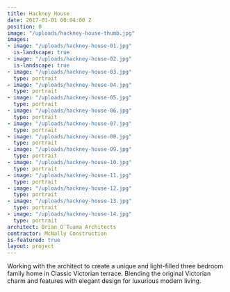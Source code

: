 ```yaml
---
title: Hackney House
date: 2017-01-01 00:04:00 Z
position: 0
image: "/uploads/hackney-house-thumb.jpg"
images:
- image: "/uploads/hackney-house-01.jpg"
  is-landscape: true
- image: "/uploads/hackney-house-02.jpg"
  is-landscape: true
- image: "/uploads/hackney-house-03.jpg"
  type: portrait
- image: "/uploads/hackney-house-04.jpg"
  type: portrait
- image: "/uploads/hackney-house-05.jpg"
  type: portrait
- image: "/uploads/hackney-house-06.jpg"
  type: portrait
- image: "/uploads/hackney-house-07.jpg"
  type: portrait
- image: "/uploads/hackney-house-08.jpg"
  type: portrait
- image: "/uploads/hackney-house-09.jpg"
  type: portrait
- image: "/uploads/hackney-house-10.jpg"
  type: portrait
- image: "/uploads/hackney-house-11.jpg"
  type: portrait
- image: "/uploads/hackney-house-12.jpg"
  type: portrait
- image: "/uploads/hackney-house-13.jpg"
  type: portrait
- image: "/uploads/hackney-house-14.jpg"
  type: portrait
architect: Brian O’Tuama Architects
contractor: McNally Construction
is-featured: true
layout: project
---
```


Working with the architect to create a unique and light-filled three bedroom family home in Classic Victorian terrace. Blending the original Victorian charm and features with elegant design for luxurious modern living.